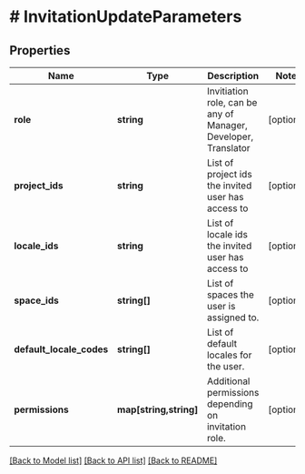 # # InvitationUpdateParameters

## Properties

Name | Type | Description | Notes
------------ | ------------- | ------------- | -------------
**role** | **string** | Invitiation role, can be any of Manager, Developer, Translator | [optional] 
**project_ids** | **string** | List of project ids the invited user has access to | [optional] 
**locale_ids** | **string** | List of locale ids the invited user has access to | [optional] 
**space_ids** | **string[]** | List of spaces the user is assigned to. | [optional] 
**default_locale_codes** | **string[]** | List of default locales for the user. | [optional] 
**permissions** | **map[string,string]** | Additional permissions depending on invitation role. | [optional] 

[[Back to Model list]](../../README.md#documentation-for-models) [[Back to API list]](../../README.md#documentation-for-api-endpoints) [[Back to README]](../../README.md)


